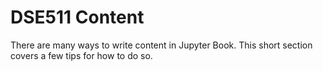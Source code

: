 DSE511 Content
==============

There are many ways to write content in Jupyter Book. This short section
covers a few tips for how to do so.
